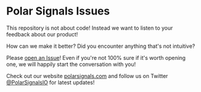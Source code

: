 # Polar Signals Issues

This repository is not about code!
Instead we want to listen to your feedback about our product!

How can we make it better?
Did you encounter anything that's not intuitive?

Please [open an Issue](https://github.com/polarsignals/issues/issues/new)!
Even if you're not 100% sure if it's worth opening one, we will happily start the conversation with you!



Check out  our website [polarsignals.com](https://www.polarsignals.com) and follow us on Twitter [@PolarSignalsIO](https://twitter.com/PolarSignalsIO) for latest updates!